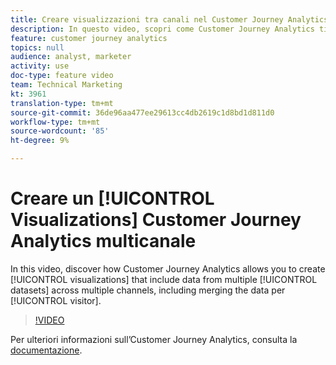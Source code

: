 ```yaml
---
title: Creare visualizzazioni tra canali nel Customer Journey Analytics
description: In questo video, scopri come Customer Journey Analytics ti consente di creare visualizzazioni che includono dati da più set di dati su più canali, inclusa l’unione dei dati per visitatore.
feature: customer journey analytics
topics: null
audience: analyst, marketer
activity: use
doc-type: feature video
team: Technical Marketing
kt: 3961
translation-type: tm+mt
source-git-commit: 36de96aa477ee29613cc4db2619c1d8bd1d811d0
workflow-type: tm+mt
source-wordcount: '85'
ht-degree: 9%

---
```



# Creare un [!UICONTROL Visualizations] Customer Journey Analytics multicanale

In this video, discover how Customer Journey Analytics allows you to create [!UICONTROL visualizations] that include data from multiple [!UICONTROL datasets] across multiple channels, including merging the data per [!UICONTROL visitor].

>[!VIDEO](https://video.tv.adobe.com/v/31771/?quality=12)

Per ulteriori informazioni sull’Customer Journey Analytics, consulta la [documentazione](https://docs.adobe.com/content/help/it-IT/analytics-platform/using/cja-landing.html).

